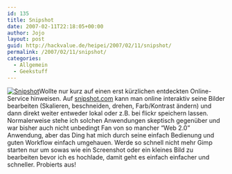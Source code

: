 ```yaml
---
id: 135
title: Snipshot
date: 2007-02-11T22:18:05+00:00
author: Jojo
layout: post
guid: http://hackvalue.de/heipei/2007/02/11/snipshot/
permalink: /2007/02/11/snipshot/
categories:
  - Allgemein
  - Geekstuff
---
```

[<img data-echo="/weblog/snipshot.png" alt="Snipshot" class="alignleft" />](http://snipshot.com/)Wollte nur kurz auf einen erst kürzlichen entdeckten Online-Service hinweisen. Auf [snipshot.com](http://snipshot.com/) kann man online interaktiv seine Bilder bearbeiten (Skalieren, beschneiden, drehen, Farb/Kontrast ändern) und dann direkt weiter entweder lokal oder z.B. bei flickr speichern lassen. Normalerweise stehe ich solchen Anwendungen skeptisch gegenüber und war bisher auch nicht unbedingt Fan von so mancher &#8220;Web 2.0&#8221; Anwendung, aber das Ding hat mich durch seine einfach Bedienung und guten Workflow einfach umgehauen. Werde so schnell nicht mehr Gimp starten nur um sowas wie ein Screenshot oder ein kleines Bild zu bearbeiten bevor ich es hochlade, damit geht es einfach einfacher und schneller. Probierts aus!
